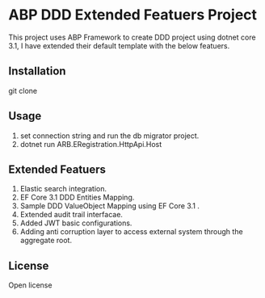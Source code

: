 # ABP DDD Extended Featuers Project

This project uses ABP Framework to create DDD project using dotnet core 3.1, I have extended their default template with the below featuers.

## Installation

git clone

## Usage
1. set connection string and run the db migrator project.
2. dotnet run ARB.ERegistration.HttpApi.Host

## Extended Featuers

1. Elastic search integration. 
2. EF Core 3.1 DDD Entities Mapping.
3. Sample DDD ValueObject Mapping using EF Core 3.1 .
4. Extended audit trail interfacae.
5. Added JWT basic configurations.
6. Adding anti corruption layer to access external system through the aggregate root.

## License

Open license